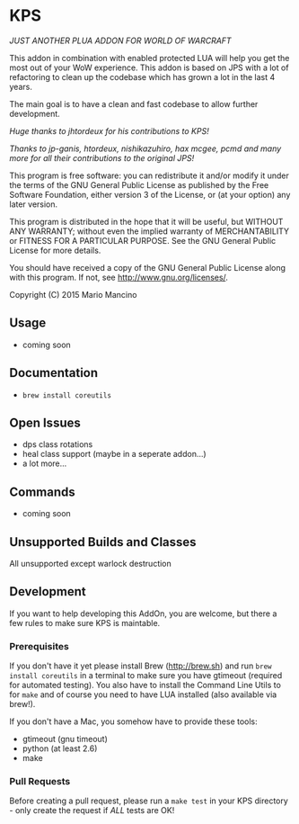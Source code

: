 # KPS
_JUST ANOTHER PLUA ADDON FOR WORLD OF WARCRAFT_

This addon in combination with enabled protected LUA will help you get the most
out of your WoW experience. This addon is based on JPS with a lot of refactoring
to clean up the codebase which has grown a lot in the last 4 years.

The main goal is to have a clean and fast codebase to allow further development.

*Huge thanks to jhtordeux for his contributions to KPS!*

*Thanks to jp-ganis, htordeux, nishikazuhiro, hax mcgee, pcmd
and many more for all their contributions to the original JPS!*

This program is free software: you can redistribute it and/or modify
it under the terms of the GNU General Public License as published by
the Free Software Foundation, either version 3 of the License, or
(at your option) any later version.

This program is distributed in the hope that it will be useful,
but WITHOUT ANY WARRANTY; without even the implied warranty of
MERCHANTABILITY or FITNESS FOR A PARTICULAR PURPOSE.  See the
GNU General Public License for more details.

You should have received a copy of the GNU General Public License
along with this program.  If not, see <http://www.gnu.org/licenses/>.

Copyright (C) 2015 Mario Mancino



## Usage

* coming soon



## Documentation

* `brew install coreutils`



## Open Issues

* dps class rotations
* heal class support (maybe in a seperate addon...)
* a lot more...



## Commands

* coming soon




## Unsupported Builds and Classes

All unsupported except warlock destruction



##  Development
If you want to help developing this AddOn, you are welcome, but there a few rules to make sure KPS is maintable.


### Prerequisites
If you don't have it yet please install Brew (http://brew.sh) and run `brew install coreutils` in a terminal to
make sure you have gtimeout (required for automated testing).
You also have to install the Command Line Utils to for `make` and of course you need to have LUA installed (also available via brew!).

If you don't have a Mac, you somehow have to provide these tools:

* gtimeout (gnu timeout)
* python (at least 2.6)
* make


### Pull Requests
Before creating a pull request, please run a `make test` in your KPS directory - only create the request if *ALL* tests
are OK!



